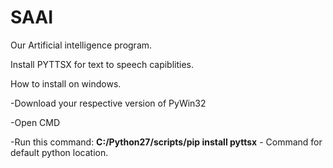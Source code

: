 # SAAI
Our Artificial intelligence program.

Install PYTTSX for text to speech capiblities.

How to install on windows.

-Download your respective version of PyWin32

-Open CMD

-Run this command: **C:/Python27/scripts/pip install pyttsx** - Command for default python location.
